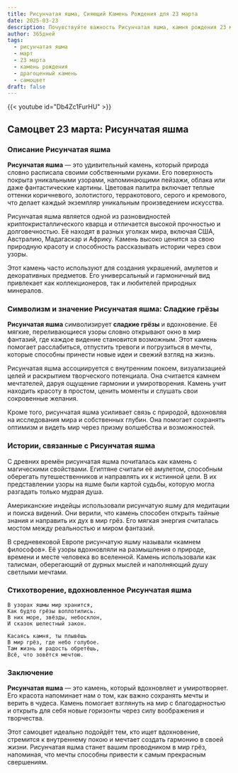 ```yaml
---
title: Рисунчатая яшма, Сияющий Камень Рождения для 23 марта
date: 2025-03-23
description: Почувствуйте важность Рисунчатая яшма, камня рождения 23 марта, который символизирует Сладкие грёзы. Пусть его красота и значение осветят ваш день.
author: 365дней
tags:
  - рисунчатая яшма
  - март
  - 23 марта
  - камень рождения
  - драгоценный камень
  - самоцвет
draft: false
---
```


{{< youtube id="Db4Zc1FurHU" >}}

## Самоцвет 23 марта: Рисунчатая яшма

### Описание Рисунчатая яшма

**Рисунчатая яшма** — это удивительный камень, который природа словно расписала своими собственными руками. Его поверхность покрыта уникальными узорами, напоминающими пейзажи, облака или даже фантастические картины. Цветовая палитра включает теплые оттенки коричневого, золотистого, терракотового, серого и кремового, что делает каждый экземпляр уникальным произведением искусства.

Рисунчатая яшма является одной из разновидностей криптокристаллического кварца и отличается высокой прочностью и долговечностью. Её находят в разных уголках мира, включая США, Австралию, Мадагаскар и Африку. Камень высоко ценится за свою природную красоту и способность рассказывать истории через свои узоры.

Этот камень часто используют для создания украшений, амулетов и декоративных предметов. Его универсальный и гармоничный вид привлекает как коллекционеров, так и любителей природных минералов.

### Символизм и значение Рисунчатая яшма: Сладкие грёзы

**Рисунчатая яшма** символизирует **сладкие грёзы** и вдохновение. Её мягкие, переливающиеся узоры словно открывают окно в мир фантазий, где каждое видение становится возможным. Этот камень помогает расслабиться, отпустить тревоги и погрузиться в мечты, которые способны принести новые идеи и свежий взгляд на жизнь.

Рисунчатая яшма ассоциируется с внутренним покоем, визуализацией целей и раскрытием творческого потенциала. Она считается камнем мечтателей, даруя ощущение гармонии и умиротворения. Камень учит находить красоту в простом, ценить моменты и слушать свои сокровенные желания.

Кроме того, рисунчатая яшма усиливает связь с природой, вдохновляя на исследования мира и собственных глубин. Она помогает сохранять оптимизм и видеть мир через призму волшебства и возможностей.

### Истории, связанные с Рисунчатая яшма

С древних времён рисунчатая яшма почиталась как камень с магическими свойствами. Египтяне считали её амулетом, способным оберегать путешественников и направлять их к истинной цели. В их представлении узоры на яшме были картой судьбы, которую могла разгадать только мудрая душа.

Американские индейцы использовали рисунчатую яшму для медитации и поиска видений. Они верили, что камень способен открыть тайные знания и направить их дух в мир грёз. Его мягкая энергия считалась мостом между реальностью и миром фантазий.

В средневековой Европе рисунчатую яшму называли «камнем философов». Её узоры вдохновляли на размышления о природе, времени и месте человека во вселенной. Камень использовали как талисман, оберегающий от дурных мыслей и наполняющий душу светлыми мечтами.

### Стихотворение, вдохновленное Рисунчатая яшма

	В узорах яшмы мир хранится,  
	Как будто грёзы воплотились.  
	В них море, звёзды, небосклон,  
	И сказок шелестный закон.
	
	Касаясь камня, ты плывёшь  
	В мир грёз, где небо голубое.  
	Там жизнь и радость обретёшь,  
	Всё, что зовётся мечтою.

### Заключение

**Рисунчатая яшма** — это камень, который вдохновляет и умиротворяет. Его красота напоминает нам о том, как важно сохранять мечты и верить в чудеса. Камень помогает взглянуть на мир с благодарностью и открыть для себя новые горизонты через силу воображения и творчества.

Этот самоцвет идеально подойдёт тем, кто ищет вдохновение, стремится к внутреннему покою и мечтает создать гармонию в своей жизни. Рисунчатая яшма станет вашим проводником в мир грёз, напоминая, что мечты способны привести к самым прекрасным свершениям.